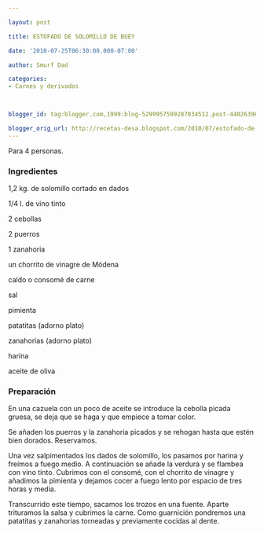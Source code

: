 ```yaml
---

layout: post

title: ESTOFADO DE SOLOMILLO DE BUEY

date: '2010-07-25T06:30:00.000-07:00'

author: Smurf Dad

categories:
- Carnes y derivados



blogger_id: tag:blogger.com,1999:blog-5299957599287034512.post-4402639667937567460

blogger_orig_url: http://recetas-desa.blogspot.com/2010/07/estofado-de-solomillo-de-buey.html
---
```


Para 4 personas.

<h3>Ingredientes</h3>

1,2 kg. de solomillo cortado en dados

1/4 l. de vino tinto

2 cebollas

2 puerros

1 zanahoria

un chorrito de vinagre de Módena

caldo o consomé de carne

sal

pimienta

patatitas (adorno plato)

zanahorias (adorno plato)

harina

aceite de oliva

<h3>Preparación</h3>

En una cazuela con un poco de aceite se introduce la cebolla picada gruesa, se deja que se haga y que empiece a tomar color.

Se añaden los puerros y la zanahoria picados y se rehogan hasta que estén bien dorados. Reservamos.

Una vez salpimentados los dados de solomillo, los pasamos por harina y freímos a fuego medio. A continuación se añade la verdura y se flambea con vino tinto. Cubrimos con el consomé, con el chorrito de vinagre y añadimos la pimienta y dejamos cocer a fuego lento por espacio de tres horas y media.

Transcurrido este tiempo, sacamos los trozos en una fuente. Aparte trituramos la salsa y cubrimos la carne. Como guarnición pondremos una patatitas y zanahorias torneadas y previamente cocidas al dente.

